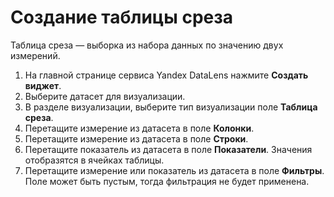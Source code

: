 # Создание таблицы среза

Таблица среза — выборка из набора данных по значению двух измерений.

1. На главной странице сервиса Yandex DataLens нажмите **Создать виджет**.
1. Выберите датасет для визуализации.
1. В разделе визуализации, выберите тип визуализации поле **Таблица среза**.
1. Перетащите измерение из датасета в поле **Колонки**. 
1. Перетащите измерение из датасета в поле **Строки**.
1. Перетащите показатель из датасета в поле **Показатели**. Значения отобразятся в ячейках таблицы.
1. Перетащите измерение или показатель из датасета в поле **Фильтры**. Поле может быть пустым, тогда фильтрация не будет применена.